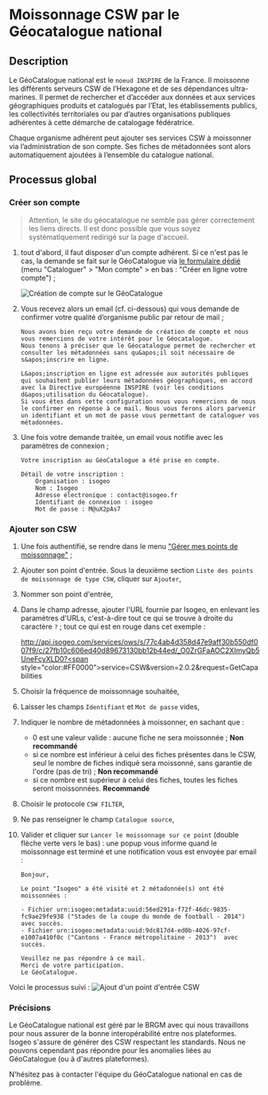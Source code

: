 # Moissonnage CSW par le Géocatalogue national

## Description

Le GéoCatalogue national est le `noeud INSPIRE` de la France. Il moissonne les différents serveurs CSW de l’Hexagone et de ses dépendances ultra-marines. Il permet de rechercher et d’accéder aux données et aux services géographiques produits et catalogués par l’Etat, les établissements publics, les collectivités territoriales ou par d’autres organisations publiques adhérentes à cette démarche de catalogage fédératrice.

Chaque organisme adhérent peut ajouter ses services CSW à moissonner via l’administration de son compte. Ses fiches de métadonnées sont alors automatiquement ajoutées à l’ensemble du catalogue national.

## Processus global

### Créer son compte

> Attention, le site du géocatalogue ne semble pas gérer correctement les liens directs. Il est donc possible que vous soyez systématiquement redirigé sur la page d&apos;accueil.

1. tout d&apos;abord, il faut disposer d&apos;un compte adhérent. Si ce n&apos;est pas le cas, la demande se fait sur le GéoCatalogue via [le formulaire dédié](http://www.geocatalogue.fr/#!CreateAccountTileForward) (menu "Cataloguer" > "Mon compte" > en bas : "Créer en ligne votre compte") ;

    ![Création de compte sur le GéoCatalogue](/assets/annex_GeoCatalogueFR_signInForm.png "Remplir le formulaire de demande de création de compte pour le GéoCatalogue")

2. Vous recevez alors un email (cf. ci-dessous) qui vous demande de confirmer votre qualité d’organisme public par retour de mail ;

    ```
    Nous avons bien reçu votre demande de création de compte et nous vous remercions de votre intérêt pour le Géocatalogue.
    Nous tenons à préciser que le Géocatalogue permet de rechercher et consulter les métadonnées sans qu&apos;il soit nécessaire de s&apos;inscrire en ligne.

    L&apos;inscription en ligne est adressée aux autorités publiques qui souhaitent publier leurs métadonnées géographiques, en accord avec la Directive européenne INSPIRE (voir les conditions d&apos;utilisation du Géocatalogue).
    Si vous êtes dans cette configuration nous vous remercions de nous le confirmer en réponse à ce mail. Nous vous ferons alors parvenir un identifiant et un mot de passe vous permettant de cataloguer vos métadonnées.
    ```

3. Une fois votre demande traitée, un email vous notifie avec les paramètres de connexion ;

    ```
    Votre inscription au GéoCatalogue a été prise en compte.

    Détail de votre inscription :
        Organisation : isogeo
        Nom : Isogeo
        Adresse électronique : contact@isogeo.fr
        Identifiant de connexion : isogeo
        Mot de passe : M@uX2pAs7

    ```

### Ajouter son CSW

1. Une fois authentifié, se rendre dans le menu ["Gérer mes points de moissonnage"](http://geocatalogue.fr/geocatadmin/admin/ListHarvestPoint.do) ;

2. Ajouter son point d&apos;entrée. Sous la deuxième section `Liste des points de moissonnage de type CSW`, cliquer sur `Ajouter`,

3. Nommer son point d&apos;entrée,

4. Dans le champ adresse, ajouter l&apos;URL fournie par Isogeo, en enlevant les paramètres d&apos;URLs, c&apos;est-à-dire tout ce qui se trouve à droite du caractère `?` ; tout ce qui est en rouge dans cet exemple :

    http://api.isogeo.com/services/ows/s/77c4ab4d358d47e9aff30b550df007f9/c/27fb10c606ed40d89673130bb12b44ed/_O0ZrGFaAOC2XImyQb5UneFcyXLD0?<span style="color:#FF0000">service=CSW&version=2.0.2&request=GetCapabilities</span>

5. Choisir la fréquence de moissonnage souhaitée,

6. Laisser les champs `Identifiant` et `Mot de passe` vides,

7. Indiquer le nombre de métadonnées à moissonner, en sachant que :
    * 0 est une valeur valide : aucune fiche ne sera moissonnée ; **Non recommandé**
    * si ce nombre est inférieur à celui des fiches présentes dans le CSW, seul le nombre de fiches indiqué sera moissonné, sans garantie de l&apos;ordre (pas de tri) ; **Non recommandé**
    * si ce nombre est supérieur à celui des fiches, toutes les fiches seront moissonnées. **Recommandé**

8. Choisir le protocole `CSW FILTER`,

9. Ne pas renseigner le champ `Catalogue source`,

10. Valider et cliquer sur `Lancer le moissonnage sur ce point` (double flèche verte vers le bas) : une popup vous informe quand le moissonnage est terminé et une notification vous est envoyée par email :

    ```
    Bonjour,

    Le point "Isogeo" a été visité et 2 métadonnée(s) ont été moissonnées :

    - Fichier urn:isogeo:metadata:uuid:56ed291a-f72f-46dc-9835-fc9ae29fe938 ("Stades de la coupe du monde de football - 2014")  avec succès.
    - Fichier urn:isogeo:metadata:uuid:9dc817d4-ed0b-4026-97cf-e1007a410f0c ("Cantons - France métropolitaine - 2013")  avec succès.

    Veuillez ne pas répondre à ce mail.
    Merci de votre participation.
    Le GéoCatalogue.
    ```

Voici le processus suivi :
![Ajout d&apos;un point d&apos;entrée CSW](/assets/annex_GeoCatalogueFR_entryPointsAddConfig.gif "Configurer son point d&apos;entrée CSW")


### Précisions

Le GéoCatalogue national est géré par le BRGM avec qui nous travaillons pour nous assurer de la bonne interopérabilité entre nos plateformes. Isogeo s&apos;assure de générer des CSW respectant les standards. Nous ne pouvons cependant pas répondre pour les anomalies liées au GéoCatalogue (ou à d&apos;autres plateformes).

N&apos;hésitez pas à contacter l&apos;équipe du GéoCatalogue national en cas de problème.
